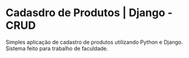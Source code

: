 # Cadasdro de Produtos | Django - CRUD

Simples aplicação de cadastro de produtos utilizando Python e Django. Sistema feito para trabalho de faculdade.
